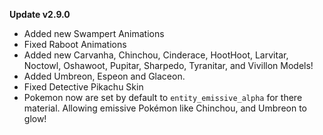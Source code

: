 **Update v2.9.0**

- Added new Swampert Animations
- Fixed Raboot Animations
- Added new Carvanha, Chinchou, Cinderace, HootHoot, Larvitar, Noctowl, Oshawoot, Pupitar, Sharpedo, Tyranitar, and Vivillon Models!
- Added Umbreon, Espeon and Glaceon.
- Fixed Detective Pikachu Skin
- Pokemon now are set by default to `entity_emissive_alpha` for there material. Allowing emissive Pokémon like Chinchou, and Umbreon to glow!